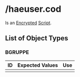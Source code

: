 # /haeuser.cod #

Is an [Encrypted](../file_formats/encryption.md) [Script](../file_formats/script.md).

## List of Object Types ###

### BGRUPPE ###

| ID            | Expected Values   | Use |
|---------------|-------------------|-----|
| 				|					| |

